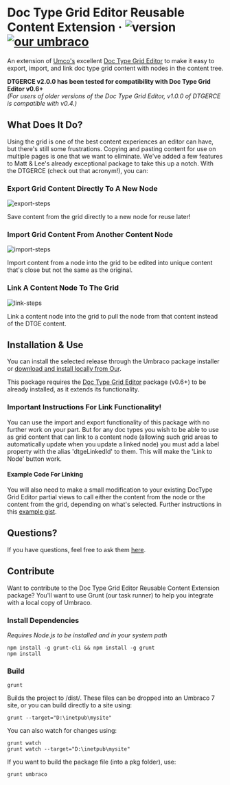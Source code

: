 # Doc Type Grid Editor Reusable Content Extension &middot; ![version](https://img.shields.io/badge/version-2.0.0-green.svg) [![our umbraco](https://img.shields.io/badge/our-umbraco-orange.svg)](https://our.umbraco.org/projects/backoffice-extensions/doctype-grid-editor-reusable-content-extension/)

An extension of [Umco's](http://weareumco.com/) excellent [Doc Type Grid Editor](https://our.umbraco.org/projects/backoffice-extensions/doc-type-grid-editor) to make it easy to export, import, and link doc type grid content with nodes in the content tree.

**DTGERCE v2.0.0 has been tested for compatibility with Doc Type Grid Editor v0.6+**  
 _(For users of older versions of the Doc Type Grid Editor, v1.0.0 of DTGERCE is compatible with v0.4.)_

## What Does It Do?

Using the grid is one of the best content experiences an editor can have, but there's still some frustrations. Copying and pasting content for use on multiple pages is one that we want to eliminate. We've added a few features to Matt & Lee's already exceptional package to take this up a notch. With the DTGERCE (check out that acronym!), you can:

### Export Grid Content Directly To A New Node

![export-steps](https://user-images.githubusercontent.com/4752923/61488767-9287b080-a998-11e9-8b5f-6ca610c2bf94.png)

Save content from the grid directly to a new node for reuse later!

### Import Grid Content From Another Content Node

![import-steps](https://user-images.githubusercontent.com/4752923/61489313-f363b880-a999-11e9-85b6-16d307278988.png)

Import content from a node into the grid to be edited into unique content that's close but not the same as the original.

### Link A Content Node To The Grid

![link-steps](https://user-images.githubusercontent.com/4752923/61489881-3e320000-a99b-11e9-9e05-a29763ae99c4.png)

Link a content node into the grid to pull the node from that content instead of the DTGE content.

## Installation & Use

You can install the selected release through the Umbraco package installer or [download and install locally from Our](https://our.umbraco.org/projects/backoffice-extensions/doctype-grid-editor-reusable-content-extension/).

This package requires the [Doc Type Grid Editor](https://our.umbraco.org/projects/backoffice-extensions/doc-type-grid-editor) package (v0.6+) to be already installed, as it extends its functionality.

### Important Instructions For Link Functionality!

You can use the import and export functionality of this package with no further work on your part. But for any doc types you wish to be able to use as grid content that can link to a content node (allowing such grid areas to automatically update when you update a linked node) you must add a label property with the alias 'dtgeLinkedId' to them. This will make the 'Link to Node' button work.

#### Example Code For Linking

You will also need to make a small modification to your existing DocType Grid Editor partial views to call either the content from the node or the content from the grid, depending on what's selected. Further instructions in this [example gist](https://gist.github.com/naepalm/05bf4c97730e6d0b5d135846dd830808).

## Questions?

If you have questions, feel free to ask them [here](https://github.com/Offroadcode/Doc-Type-Grid-Editor-Reusable-Content-Extension/issues).

## Contribute

Want to contribute to the Doc Type Grid Editor Reusable Content Extension package? You'll want to use Grunt (our task runner) to help you integrate with a local copy of Umbraco.

### Install Dependencies
*Requires Node.js to be installed and in your system path*

    npm install -g grunt-cli && npm install -g grunt
    npm install

### Build

    grunt

Builds the project to /dist/. These files can be dropped into an Umbraco 7 site, or you can build directly to a site using:

    grunt --target="D:\inetpub\mysite"

You can also watch for changes using:

    grunt watch
    grunt watch --target="D:\inetpub\mysite"

If you want to build the package file (into a pkg folder), use:

    grunt umbraco

